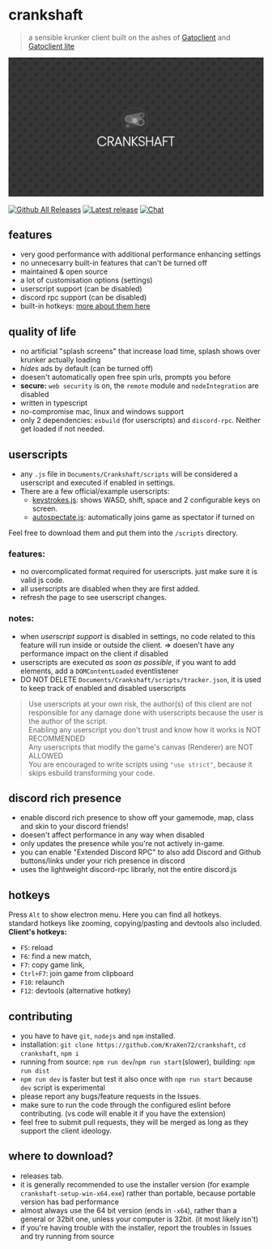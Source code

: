 # crankshaft 
  > a sensible krunker client built on the ashes of [Gatoclient](https://github.com/Gatohost/gatoclient) and [Gatoclient lite](https://github.com/LukeTheDuke240/gatoclient-lite)
  
![splash](assets/blank_splash.png)     
  
[![Github All Releases](https://img.shields.io/github/downloads/KraXen72/crankshaft/total.svg)](https://github.com/KraXen72/crankshaft/releases/latest) [![Latest release](https://img.shields.io/github/downloads/KraXen72/crankshaft/latest/total)](https://github.com/KraXen72/crankshaft/releases/latest)  [![Chat](https://img.shields.io/discord/966300714060116008)](https://discord.gg/ZeVuxG7gQJ)
## features
- very good performance with additional performance enhancing settings
- no unnecesarry built-in features that can't be turned off
- maintained & open source
- a lot of customisation options (settings)
- userscript support (can be disabled)
- discord rpc support (can be disabled)
- built-in hotkeys: [more about them here](https://github.com/KraXen72/crankshaft#hotkeys)
  
## quality of life
- no artificial "splash screens" that increase load time, splash shows over krunker actually loading
- *hides* ads by default (can be turned off)
- doesen't automatically open free spin urls, prompts you before
- **secure:** `web security` is on, the `remote` module and `nodeIntegration` are disabled
- written in typescript
- no-compromise mac, linux and windows support
- only 2 dependencies: `esbuild` (for userscripts) and `discord-rpc`. Neither get loaded if not needed.
  
## userscripts
- any `.js` file in `Documents/Crankshaft/scripts` will be considered a userscript and executed if enabled in settings.   
- There are a few official/example userscripts:
  - [keystrokes.js](https://gist.github.com/KraXen72/2ea1332440b0c66b83ca9b73afc38269): shows WASD, shift, space and 2 configurable keys on screen.
  - [autospectate.js](https://gist.github.com/KraXen72/270b2b8f28dda974f9e643b384e87a68): automatically joins game as spectator if turned on
  
Feel free to download them and put them into the `/scripts` directory. 
  
### features:  
- no overcomplicated format required for userscripts. just make sure it is valid js code.
- all userscripts are disabled when they are first added.
- refresh the page to see userscript changes.
  
### notes:
- when *userscript support* is disabled in settings, no code related to this feature will run inside or outside the client. => doesen't have any performance impact on the client if disabled
- userscripts are executed *as soon as possible*, if you want to add elements, add a `DOMContentLoaded` eventlistener
- DO NOT DELETE `Documents/Crankshaft/scripts/tracker.json`, it is used to keep track of enabled and disabled userscripts
  
> Use userscripts at your own risk, the author(s) of this client are not responsible for any damage done with userscripts because the user is the author of the script.   
> Enabling any userscript you don't trust and know how it works is NOT RECOMMENDED  
> Any userscripts that modify the game's canvas (Renderer) are NOT ALLOWED  
> You are encouraged to write scripts using `"use strict"`, because it skips esbuild transforming your code.

## discord rich presence
- enable discord rich presence to show off your gamemode, map, class and skin to your discord friends!
- doesen't affect performance in any way when disabled
- only updates the presence while you're not actively in-game.
- you can enable "Extended Discord RPC" to also add Discord and Github buttons/links under your rich presence in discord
- uses the lightweight discord-rpc librarly, not the entire discord.js
  
## hotkeys
Press `Alt` to show electron menu. Here you can find all hotkeys.  
standard hotkeys like zooming, copying/pasting and devtools also included.  
**Client's hotkeys:**  
  - `F5`: reload
  - `F6`: find a new match, 
  - `F7`: copy game link, 
  - `Ctrl+F7`: join game from clipboard
  - `F10`: relaunch 
  - `F12`: devtools (alternative hotkey)
  
## contributing
- you have to have `git`, `nodejs` and `npm` installed.
- installation: `git clone https://github.com/KraXen72/crankshaft`, `cd crankshaft`, `npm i`
- running from source: `npm run dev`/`npm run start`(slower), building: `npm run dist`
- `npm run dev` is faster but test it also once with `npm run start` because `dev` script is experimental
- please report any bugs/feature requests in the Issues.   
- make sure to run the code through the configured eslint before contributing. (vs code will enable it if you have the extension)
- feel free to submit pull requests, they will be merged as long as they support the client ideology. 
  
## where to download?
- releases tab.
- it is generally recommended to use the installer version (for example `crankshaft-setup-win-x64.exe`) rather than portable, because portable version has bad performance
- almost always use the 64 bit version (ends in `-x64`), rather than a general or 32bit one, unless your computer is 32bit. (it most likely isn't)
- if you're having trouble with the installer, report the troubles in Issues and try running from source
  
